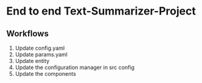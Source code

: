 # End to end Text-Summarizer-Project
## Workflows
1. Update config.yaml
2. Update params.yaml
3. Update entity
4. Update the configuration manager in src config
5. Update the components